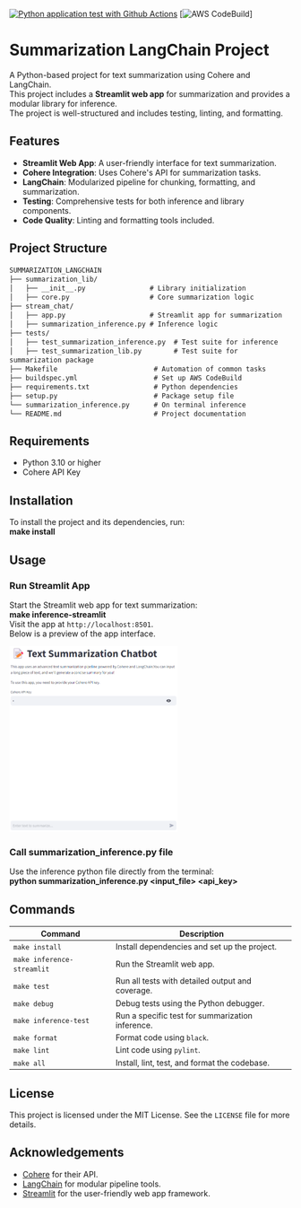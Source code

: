 [![Python application test with Github Actions](https://github.com/Ghouma-workspace/Summerization_LangChain/actions/workflows/new_CI.yml/badge.svg)](https://github.com/Ghouma-workspace/Summerization_LangChain/actions/workflows/CI-testing.yml)
[![AWS CodeBuild](https://codebuild.eu-west-3.amazonaws.com/badges?uuid=eyJlbmNyeXB0ZWREYXRhIjoiMUlRMUFVMDNwUFVTNHhFcjhBUk1SL1hZSXcyNWw3NXo0eHgyMkJ6dFpZYVIzK0NDL0c3VXVHUXBVTDJlTkY3VWV5ZDhsVys3Q0tGMlFBV1RWR1RTQkxRPSIsIml2UGFyYW1ldGVyU3BlYyI6ImJETk9rM3krcnR6ZHk5M1EiLCJtYXRlcmlhbFNldFNlcmlhbCI6MX0%3D&branch=main)]

# Summarization LangChain Project

A Python-based project for text summarization using Cohere and LangChain.  
This project includes a **Streamlit web app** for summarization and provides a modular library for inference.  
The project is well-structured and includes testing, linting, and formatting.

## Features
- **Streamlit Web App**: A user-friendly interface for text summarization.
- **Cohere Integration**: Uses Cohere's API for summarization tasks.
- **LangChain**: Modularized pipeline for chunking, formatting, and summarization.
- **Testing**: Comprehensive tests for both inference and library components.
- **Code Quality**: Linting and formatting tools included.

## Project Structure
```
SUMMARIZATION_LANGCHAIN  
├── summarization_lib/  
│   ├── __init__.py                # Library initialization  
│   ├── core.py                    # Core summarization logic  
├── stream_chat/  
│   ├── app.py                     # Streamlit app for summarization  
│   ├── summarization_inference.py # Inference logic  
├── tests/  
│   ├── test_summarization_inference.py  # Test suite for inference  
│   ├── test_summarization_lib.py        # Test suite for summarization package  
├── Makefile                        # Automation of common tasks  
├── buildspec.yml                   # Set up AWS CodeBuild  
├── requirements.txt                # Python dependencies  
├── setup.py                        # Package setup file  
└── summarization_inference.py      # On terminal inference  
└── README.md                       # Project documentation  
```

## Requirements
- Python 3.10 or higher
- Cohere API Key

## Installation
To install the project and its dependencies, run:  
**make install**

## Usage
### Run Streamlit App
Start the Streamlit web app for text summarization:  
**make inference-streamlit**  
Visit the app at `http://localhost:8501`.  
Below is a preview of the app interface.  
<div>
    <img src="assets/streamlit_app.png" width="300">
</div>

### Call summarization_inference.py file
Use the inference python file directly from the terminal:  
**python summarization_inference.py <input_file> <api_key>**

## Commands
| Command                | Description                                             |
|------------------------|---------------------------------------------------------|
| `make install`         | Install dependencies and set up the project.            |
| `make inference-streamlit` | Run the Streamlit web app.                       |
| `make test`            | Run all tests with detailed output and coverage.        |
| `make debug`           | Debug tests using the Python debugger.                  |
| `make inference-test`  | Run a specific test for summarization inference.        |
| `make format`          | Format code using `black`.                              |
| `make lint`            | Lint code using `pylint`.                               |
| `make all`             | Install, lint, test, and format the codebase.           |

## License
This project is licensed under the MIT License. See the `LICENSE` file for more details.

## Acknowledgements
- [Cohere](https://cohere.ai) for their API.
- [LangChain](https://langchain.com) for modular pipeline tools.
- [Streamlit](https://streamlit.io) for the user-friendly web app framework.